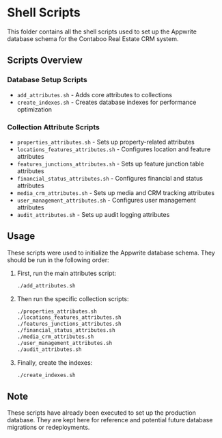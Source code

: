 # Shell Scripts

This folder contains all the shell scripts used to set up the Appwrite database schema for the Contaboo Real Estate CRM system.

## Scripts Overview

### Database Setup Scripts
- `add_attributes.sh` - Adds core attributes to collections
- `create_indexes.sh` - Creates database indexes for performance optimization

### Collection Attribute Scripts
- `properties_attributes.sh` - Sets up property-related attributes
- `locations_features_attributes.sh` - Configures location and feature attributes
- `features_junctions_attributes.sh` - Sets up feature junction table attributes
- `financial_status_attributes.sh` - Configures financial and status attributes
- `media_crm_attributes.sh` - Sets up media and CRM tracking attributes
- `user_management_attributes.sh` - Configures user management attributes
- `audit_attributes.sh` - Sets up audit logging attributes

## Usage

These scripts were used to initialize the Appwrite database schema. They should be run in the following order:

1. First, run the main attributes script:
   ```bash
   ./add_attributes.sh
   ```

2. Then run the specific collection scripts:
   ```bash
   ./properties_attributes.sh
   ./locations_features_attributes.sh
   ./features_junctions_attributes.sh
   ./financial_status_attributes.sh
   ./media_crm_attributes.sh
   ./user_management_attributes.sh
   ./audit_attributes.sh
   ```

3. Finally, create the indexes:
   ```bash
   ./create_indexes.sh
   ```

## Note

These scripts have already been executed to set up the production database. They are kept here for reference and potential future database migrations or redeployments.
